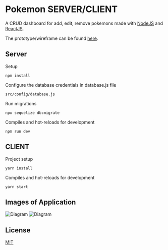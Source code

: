 # Pokemon SERVER/CLIENT

A CRUD dashboard for add, edit, remove pokemons made with [NodeJS](https://nodejs.org/en/) and [ReactJS](https://pt-br.reactjs.org/). 

The prototype/wireframe can be found [here](https://www.figma.com/file/8kQRDz3xeK1MyFaxTRlylC/RedFox?node-id=0%3A1).

## Server
Setup
```
npm install
```
Configure the database credentials in database.js file
```
src/config/database.js
````
Run migrations
```
npx sequelize db:migrate 
````
 Compiles and hot-reloads for development
```
npm run dev
```

## CLIENT
Project setup
```
yarn install
```
Compiles and hot-reloads for development
```
yarn start
```

## Images of Application
![Diagram](https://github.com/luiz-ortega/teste-desenvolvimento-web/blob/luiz-ortega/screen_dashboard.png)
![Diagram](https://github.com/luiz-ortega/teste-desenvolvimento-web/blob/luiz-ortega/screen_form.png)

## License
[MIT](https://choosealicense.com/licenses/mit/)

